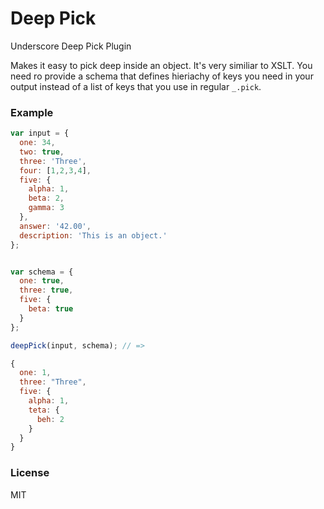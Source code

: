 Deep Pick
=========

Underscore Deep Pick Plugin

Makes it easy to pick deep inside an object. It's very similiar to XSLT. You need ro provide a schema that defines hieriachy of keys you need in your output instead of a list of keys that you use in regular `_.pick`.

### Example

``` javascript
var input = {
  one: 34,
  two: true,
  three: 'Three',
  four: [1,2,3,4],
  five: {
    alpha: 1,
    beta: 2,
    gamma: 3
  },
  answer: '42.00',
  description: 'This is an object.'
};


var schema = {
  one: true,
  three: true,
  five: {
    beta: true
  }
};

deepPick(input, schema); // =>

{
  one: 1,
  three: "Three",
  five: {
    alpha: 1,
    teta: { 
      beh: 2
    }
  }
}
```

### License 
MIT
